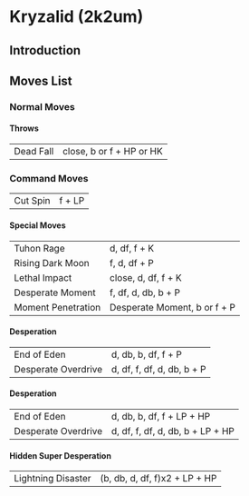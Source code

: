 # Kryzalid (2k2um)

## Introduction

## Moves List

### Normal Moves

#### Throws

|           |                          |
|-----------|--------------------------|
| Dead Fall | close, b or f + HP or HK |

### Command Moves

|          |        |
|----------|--------|
| Cut Spin | f + LP |

#### Special Moves

|                    |                              |
|--------------------|------------------------------|
| Tuhon Rage         | d, df, f + K                 |
| Rising Dark Moon   | f, d, df + P                 |
| Lethal Impact      | close, d, df, f + K          |
| Desperate Moment   | f, df, d, db, b + P          |
| Moment Penetration | Desperate Moment, b or f + P |

#### Desperation

|                     |                            |
|---------------------|----------------------------|
| End of Eden         | d, db, b, df, f + P        |
| Desperate Overdrive | d, df, f, df, d, db, b + P |

#### Desperation

|                     |                                  |
|---------------------|----------------------------------|
| End of Eden         | d, db, b, df, f + LP + HP        |
| Desperate Overdrive | d, df, f, df, d, db, b + LP + HP |

#### Hidden Super Desperation

|                    |                               |
|--------------------|-------------------------------|
| Lightning Disaster | (b, db, d, df, f)x2 + LP + HP |
